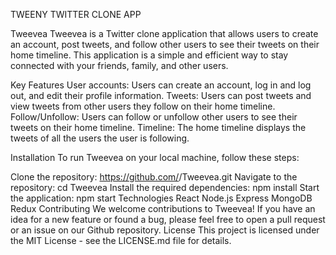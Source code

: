 TWEENY TWITTER CLONE APP

Tweevea
Tweevea is a Twitter clone application that allows users to create an account, post tweets, and follow other users to see their tweets on their home timeline. This application is a simple and efficient way to stay connected with your friends, family, and other users.

Key Features
User accounts: Users can create an account, log in and log out, and edit their profile information.
Tweets: Users can post tweets and view tweets from other users they follow on their home timeline.
Follow/Unfollow: Users can follow or unfollow other users to see their tweets on their home timeline.
Timeline: The home timeline displays the tweets of all the users the user is following.

Installation
To run Tweevea on your local machine, follow these steps:

Clone the repository: https://github.com/<username>/Tweevea.git
Navigate to the repository: cd Tweevea
Install the required dependencies: npm install
Start the application: npm start
Technologies
React
Node.js
Express
MongoDB
Redux
Contributing
We welcome contributions to Tweevea! If you have an idea for a new feature or found a bug, please feel free to open a pull request or an issue on our Github repository.
License
This project is licensed under the MIT License - see the LICENSE.md file for details.

